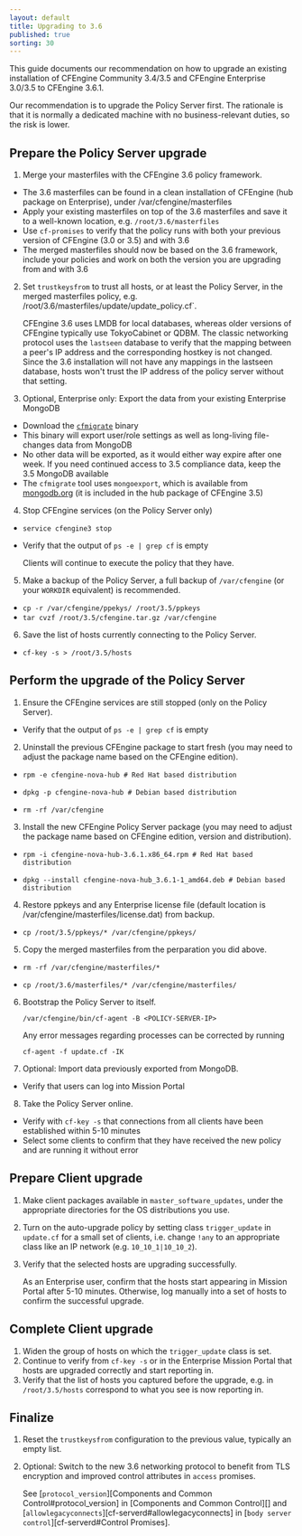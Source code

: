 ```yaml
---
layout: default
title: Upgrading to 3.6
published: true
sorting: 30
---
```


This guide documents our recommendation on how to upgrade an existing installation of CFEngine Community 3.4/3.5 and CFEngine Enterprise 3.0/3.5 to CFEngine 3.6.1.

Our recommendation is to upgrade the Policy Server first. The rationale is that it is normally a dedicated machine with no business-relevant duties, so the risk is lower.

## Prepare the Policy Server upgrade

1. Merge your masterfiles with the CFEngine 3.6 policy framework.

  * The 3.6 masterfiles can be found in a clean installation of CFEngine (hub package on Enterprise), under /var/cfengine/masterfiles
  * Apply your existing masterfiles on top of the 3.6 masterfiles and save it to a well-known location, e.g. `/root/3.6/masterfiles`
  * Use `cf-promises` to verify that the policy runs with both your previous version of CFEngine (3.0 or 3.5) and with 3.6
  * The merged masterfiles should now be based on the 3.6 framework, include your policies and work on both the version you are upgrading from and with 3.6
2. Set `trustkeysfrom` to trust all hosts, or at least the Policy Server, 
    in the merged masterfiles policy, e.g. /root/3.6/masterfiles/update/update_policy.cf`.

    CFEngine 3.6 uses LMDB for local databases, whereas older versions of CFEngine typically use TokyoCabinet or QDBM. The classic networking protocol uses the `lastseen` database to verify that the mapping between a peer's IP address and the corresponding hostkey is not changed. Since the 3.6 installation will not have any mappings in the lastseen database, hosts won't trust the IP address of the policy server without that setting.
3. Optional, Enterprise only: Export the data from your existing Enterprise MongoDB

  * Download the [`cfmigrate`](http://s3.amazonaws.com/cfengine.package-repos/tools/cfmigrate) binary
  * This binary will export user/role settings as well as long-living file-changes data from MongoDB
  * No other data will be exported, as it would either way expire after
    one week. If you need continued access to 3.5 compliance data,
    keep the 3.5 MongoDB available
  * The `cfmigrate` tool uses `mongoexport`, which is available from [mongodb.org](http://www.mongodb.org/downloads) (it is included in the hub package of CFEngine 3.5)
4. Stop CFEngine services (on the Policy Server only)

  * `service cfengine3 stop`
  * Verify that the output of `ps -e | grep cf` is empty

    Clients will continue to execute the policy that they have.
5. Make a backup of the Policy Server, a full backup of `/var/cfengine` (or your `WORKDIR` equivalent) is recommended.
 * `cp -r /var/cfengine/ppekys/ /root/3.5/ppkeys`
 * `tar cvzf /root/3.5/cfengine.tar.gz /var/cfengine`
6. Save the list of hosts currently connecting to the Policy Server.

  * `cf-key -s > /root/3.5/hosts`
    

## Perform the upgrade of the Policy Server

1. Ensure the CFEngine services are still stopped (only on the Policy Server).
  * Verify that the output of `ps -e | grep cf` is empty
2. Uninstall the previous CFEngine package to start fresh (you may need to adjust the package name based on the CFEngine edition).
  * ```console
    rpm -e cfengine-nova-hub # Red Hat based distribution
    ```
  * ```console
    dpkg -p cfengine-nova-hub # Debian based distribution
    ``` 
  * ```console
    rm -rf /var/cfengine
    ```
3. Install the new CFEngine Policy Server package (you may need to adjust the package name based on CFEngine edition, version and distribution).
  * ```console
    rpm -i cfengine-nova-hub-3.6.1.x86_64.rpm # Red Hat based distribution
    ```
  * ```console
    dpkg --install cfengine-nova-hub_3.6.1-1_amd64.deb # Debian based distribution
    ``` 
4. Restore ppkeys and any Enterprise license file (default location is /var/cfengine/masterfiles/license.dat) from backup.
  * ```console
    cp /root/3.5/ppkeys/* /var/cfengine/ppkeys/
    ```
5. Copy the merged masterfiles from the perparation you did above.
  * ```console
    rm -rf /var/cfengine/masterfiles/*
    ```
  * ```console
    cp /root/3.6/masterfiles/* /var/cfengine/masterfiles/
    ```
6. Bootstrap the Policy Server to itself.

    ```console
    /var/cfengine/bin/cf-agent -B <POLICY-SERVER-IP>
    ```

    Any  error messages regarding processes can be corrected by running
    
    ```console
    cf-agent -f update.cf -IK
    ```
7. Optional: Import data previously exported from MongoDB.

  * Verify that users can log into Mission Portal
8. Take the Policy Server online.

  * Verify with `cf-key -s` that connections from all clients have been established within 5-10 minutes
  * Select some clients to confirm that they have received the new policy and are running it without error


## Prepare Client upgrade

1. Make client packages available in `master_software_updates`, under the appropriate directories for the OS distributions you use.
2. Turn on the auto-upgrade policy by setting class `trigger_update` in `update.cf` for a small set of clients, i.e. change `!any` to an appropriate class like an IP network (e.g. `10_10_1|10_10_2`).
3. Verify that the selected hosts are upgrading successfully.

    As an Enterprise user, confirm that the hosts start appearing in Mission Portal after 5-10 minutes. Otherwise, log manually into a set of hosts to confirm the successful upgrade.

## Complete Client upgrade

1. Widen the group of hosts on which the `trigger_update` class is set.
2. Continue to verify from `cf-key -s` or in the Enterprise Mission Portal that hosts are upgraded correctly and start reporting in.
3. Verify that the list of hosts you captured before the upgrade, e.g. in `/root/3.5/hosts` correspond to what you see is now reporting in.

## Finalize

1. Reset the `trustkeysfrom` configuration to the previous value, typically an empty list.
2. Optional: Switch to the new 3.6 networking protocol to benefit from TLS encryption and 
    improved control attributes in `access` promises.

    See [`protocol_version`][Components and Common Control#protocol_version] in
    [Components and Common Control][] and [`allowlegacyconnects`][cf-serverd#allowlegacyconnects] in
    [`body server control`][cf-serverd#Control Promises].
